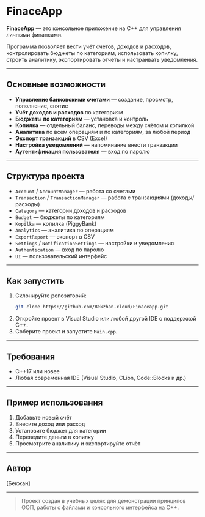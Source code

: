 # FinaceApp

**FinaceApp** — это консольное приложение на C++ для управления личными финансами.

Программа позволяет вести учёт счетов, доходов и расходов, контролировать бюджеты по категориям, использовать копилку, строить аналитику, экспортировать отчёты и настраивать уведомления.

---

## Основные возможности

- **Управление банковскими счетами** — создание, просмотр, пополнение, снятие
- **Учёт доходов и расходов** по категориям
- **Бюджеты по категориям** — установка и контроль
- **Копилка** — отдельный баланс, переводы между счётом и копилкой
- **Аналитика** по всем операциям и по категориям, за любой период
- **Экспорт транзакций** в CSV (Excel)
- **Настройка уведомлений** — напоминание внести транзакции
- **Аутентификация пользователя** — вход по паролю

---

## Структура проекта

- `Account` / `AccountManager` — работа со счетами
- `Transaction` / `TransactionManager` — работа с транзакциями (доходы/расходы)
- `Category` — категории доходов и расходов
- `Budget` — бюджеты по категориям
- `Kopilka` — копилка (PiggyBank)
- `Analytics` — аналитика по операциям
- `ExportReport` — экспорт в CSV
- `Settings` / `NotificationSettings` — настройки и уведомления
- `Authentication` — вход по паролю
- `UI` — пользовательский интерфейс

---

## Как запустить

1. Склонируйте репозиторий:
   ```bash
   git clone https://github.com/Bekzhan-cloud/Finaceapp.git
   ```
2. Откройте проект в Visual Studio или любой другой IDE с поддержкой C++.
3. Соберите проект и запустите `Main.cpp`.

---

## Требования

- C++17 или новее
- Любая современная IDE (Visual Studio, CLion, Code::Blocks и др.)

---

## Пример использования

1. Добавьте новый счёт
2. Внесите доход или расход
3. Установите бюджет для категории
4. Переведите деньги в копилку
5. Просмотрите аналитику и экспортируйте отчёт

---

## Автор

[Бекжан]

---

> Проект создан в учебных целях для демонстрации принципов ООП, работы с файлами и консольного интерфейса на C++.


